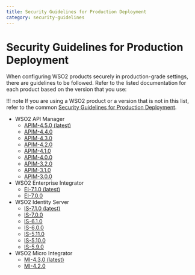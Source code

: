 ```yaml
---
title: Security Guidelines for Production Deployment
category: security-guidelines
---
```


# Security Guidelines for Production Deployment

When configuring WSO2 products securely in production-grade settings, there are guidelines to be followed.
Refer to the listed documentation for each product based on the version that you use:

!!! note
    If you are using a WSO2 product or a version that is not in this list,
    refer to the common [Security Guidelines for Production Deployment](https://docs.wso2.com/display/ADMIN44x/Security+Guidelines+for+Production+Deployment).

* WSO2 API Manager
    - [APIM-4.5.0 (latest)](https://apim.docs.wso2.com/en/latest/install-and-setup/setup/deployment-best-practices/security-guidelines-for-production-deployment/)
    - [APIM-4.4.0](https://apim.docs.wso2.com/en/4.4.0/install-and-setup/setup/deployment-best-practices/security-guidelines-for-production-deployment/)
    - [APIM-4.3.0](https://apim.docs.wso2.com/en/4.3.0/install-and-setup/setup/deployment-best-practices/security-guidelines-for-production-deployment/)
    - [APIM-4.2.0](https://apim.docs.wso2.com/en/4.2.0/install-and-setup/setup/deployment-best-practices/security-guidelines-for-production-deployment/)
    - [APIM-4.1.0](https://apim.docs.wso2.com/en/4.1.0/install-and-setup/setup/deployment-best-practices/security-guidelines-for-production-deployment/)
    - [APIM-4.0.0](https://apim.docs.wso2.com/en/4.0.0/install-and-setup/setup/deployment-best-practices/security-guidelines-for-production-deployment/)
    - [APIM-3.2.0](https://apim.docs.wso2.com/en/3.2.0/install-and-setup/setup/deployment-best-practices/security-guidelines-for-production-deployment/)
    - [APIM-3.1.0](https://apim.docs.wso2.com/en/3.1.0/install-and-setup/setup/deployment-best-practices/security-guidelines-for-production-deployment/)
    - [APIM-3.0.0](https://apim.docs.wso2.com/en/3.0.0/install-and-setup/deploying-wso2-api-manager/security-guidelines-for-production-deployment/)
* WSO2 Enterprise Integrator
    - [EI-7.1.0 (latest)](https://ei.docs.wso2.com/en/latest/micro-integrator/setup/deployment/deployment_checklist/)
    - [EI-7.0.0](https://ei.docs.wso2.com/en/7.0.0/micro-integrator/setup/deployment/deployment_checklist/)
* WSO2 Identity Server
    - [IS-7.1.0 (latest)](https://is.docs.wso2.com/en/latest/deploy/security/security-guidelines-for-production-deployment/)
    - [IS-7.0.0](https://is.docs.wso2.com/en/7.0.0/deploy/security/security-guidelines-for-production-deployment/)
    - [IS-6.1.0](https://is.docs.wso2.com/en/6.1.0/deploy/security/security-guidelines-for-production-deployment/)
    - [IS-6.0.0](https://is.docs.wso2.com/en/6.0.0/administer/security-guidelines-for-production-deployment/)
    - [IS-5.11.0](https://is.docs.wso2.com/en/5.11.0/administer/security-guidelines-for-production-deployment/)
    - [IS-5.10.0](https://is.docs.wso2.com/en/5.10.0/administer/security-guidelines-for-production-deployment/)
    - [IS-5.9.0](https://is.docs.wso2.com/en/5.9.0/administer/security-guidelines-for-production-deployment/)
 * WSO2 Micro Integrator
    - [MI-4.3.0 (latest)](https://mi.docs.wso2.com/en/latest/install-and-setup/setup/deployment-best-practices/security-guidelines-for-production-deployment/)
    - [MI-4.2.0](https://mi.docs.wso2.com/en/4.2.0/install-and-setup/setup/deployment-best-practices/security-guidelines-for-production-deployment/)
